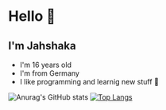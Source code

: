 # Hello 👋
## I'm Jahshaka
  - I'm 16 years old
  - I'm from Germany
  - I like programming and learnig new stuff 🌺

![Anurag's GitHub stats](https://github-readme-stats.vercel.app/api?username=jahshakadev&count_private=true&show_icons=true&theme=tokyonight)
[![Top Langs](https://github-readme-stats.vercel.app/api/top-langs/?username=jahshakadev&layout=compact&theme=tokyonight)](https://github.com/anuraghazra/github-readme-stats)
